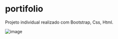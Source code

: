 # portifolio
Projeto individual realizado com Bootstrap, Css, Html.
 
![image](https://user-images.githubusercontent.com/112409145/209740968-273f3e18-6dae-42c8-83f1-aa5cf068f533.png)

